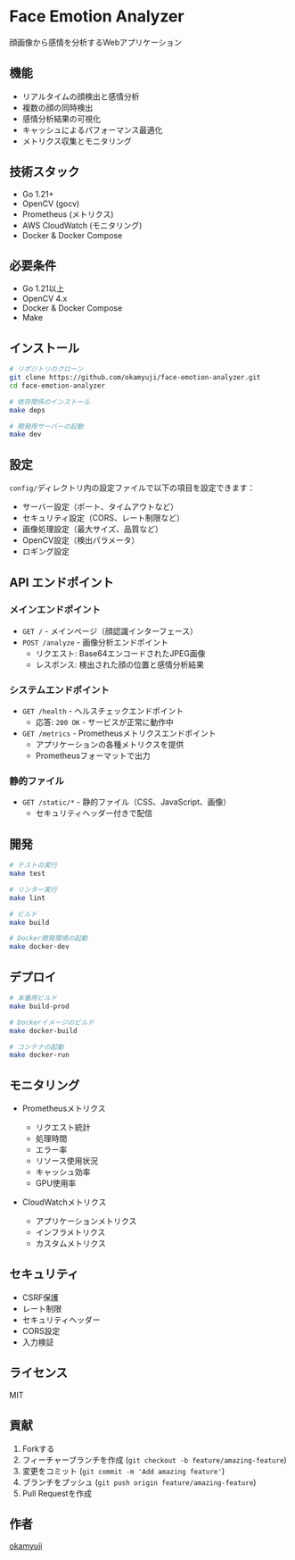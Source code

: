 # Face Emotion Analyzer

顔画像から感情を分析するWebアプリケーション

## 機能

- リアルタイムの顔検出と感情分析
- 複数の顔の同時検出
- 感情分析結果の可視化
- キャッシュによるパフォーマンス最適化
- メトリクス収集とモニタリング

## 技術スタック

- Go 1.21+
- OpenCV (gocv)
- Prometheus (メトリクス)
- AWS CloudWatch (モニタリング)
- Docker & Docker Compose

## 必要条件

- Go 1.21以上
- OpenCV 4.x
- Docker & Docker Compose
- Make

## インストール

```bash
# リポジトリのクローン
git clone https://github.com/okamyuji/face-emotion-analyzer.git
cd face-emotion-analyzer

# 依存関係のインストール
make deps

# 開発用サーバーの起動
make dev
```

## 設定

`config/`ディレクトリ内の設定ファイルで以下の項目を設定できます：

- サーバー設定（ポート、タイムアウトなど）
- セキュリティ設定（CORS、レート制限など）
- 画像処理設定（最大サイズ、品質など）
- OpenCV設定（検出パラメータ）
- ロギング設定

## API エンドポイント

### メインエンドポイント

- `GET /` - メインページ（顔認識インターフェース）
- `POST /analyze` - 画像分析エンドポイント
    - リクエスト: Base64エンコードされたJPEG画像
    - レスポンス: 検出された顔の位置と感情分析結果

### システムエンドポイント

- `GET /health` - ヘルスチェックエンドポイント
    - 応答: `200 OK` - サービスが正常に動作中
- `GET /metrics` - Prometheusメトリクスエンドポイント
    - アプリケーションの各種メトリクスを提供
    - Prometheusフォーマットで出力

### 静的ファイル

- `GET /static/*` - 静的ファイル（CSS、JavaScript、画像）
    - セキュリティヘッダー付きで配信

## 開発

```bash
# テストの実行
make test

# リンター実行
make lint

# ビルド
make build

# Docker開発環境の起動
make docker-dev
```

## デプロイ

```bash
# 本番用ビルド
make build-prod

# Dockerイメージのビルド
make docker-build

# コンテナの起動
make docker-run
```

## モニタリング

- Prometheusメトリクス
    - リクエスト統計
    - 処理時間
    - エラー率
    - リソース使用状況
    - キャッシュ効率
    - GPU使用率

- CloudWatchメトリクス
    - アプリケーションメトリクス
    - インフラメトリクス
    - カスタムメトリクス

## セキュリティ

- CSRF保護
- レート制限
- セキュリティヘッダー
- CORS設定
- 入力検証

## ライセンス

MIT

## 貢献

1. Forkする
2. フィーチャーブランチを作成 (`git checkout -b feature/amazing-feature`)
3. 変更をコミット (`git commit -m 'Add amazing feature'`)
4. ブランチをプッシュ (`git push origin feature/amazing-feature`)
5. Pull Requestを作成

## 作者

[okamyuji](https://github.com/okamyuji)
